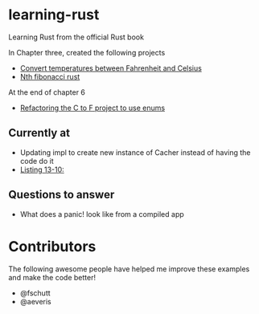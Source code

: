 # learning-rust
Learning Rust from the official Rust book 

In Chapter three, created the following projects

* [Convert temperatures between Fahrenheit and Celsius](https://github.com/BrooksPatton/fahrenheit-to-celsius-rust)
* [Nth fibonacci rust](https://github.com/BrooksPatton/nth_fibonacci_rust)

At the end of chapter 6

* [Refactoring the C to F project to use enums](https://github.com/BrooksPatton/fahrenheit-to-celsius-rust/tree/using_enums)

## Currently at

* Updating impl to create new instance of Cacher instead of having the code do it
* [Listing 13-10:](https://doc.rust-lang.org/book/second-edition/ch13-01-closures.html#storing-closures-using-generic-parameters-and-the-fn-traits)

## Questions to answer

* What does a panic! look like from a compiled app

# Contributors

The following awesome people have helped me improve these examples and make the code better!

* @fschutt
* @aeveris
